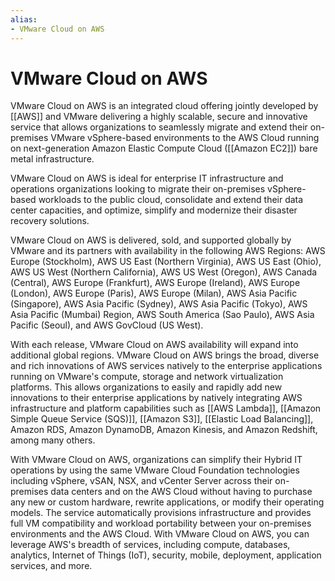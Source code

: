 ```yaml
---
alias: 
- VMware Cloud on AWS
---
```

# VMware Cloud on AWS
VMware Cloud on AWS is an integrated cloud offering jointly developed by [[AWS]] and VMware delivering a highly scalable, secure and innovative service that allows organizations to seamlessly migrate and extend their on-premises VMware vSphere-based environments to the AWS Cloud running on next-generation Amazon Elastic Compute Cloud ([[Amazon EC2]]) bare metal infrastructure.

VMware Cloud on AWS is ideal for enterprise IT infrastructure and operations organizations looking to migrate their on-premises vSphere-based workloads to the public cloud, consolidate and extend their data center capacities, and optimize, simplify and modernize their disaster recovery solutions. 

VMware Cloud on AWS is delivered, sold, and supported globally by VMware and its partners with availability in the following AWS Regions: 
AWS Europe (Stockholm), AWS US East (Northern Virginia), AWS US East (Ohio), AWS US West (Northern California), AWS US West (Oregon), AWS Canada (Central), AWS Europe (Frankfurt), AWS Europe (Ireland), AWS Europe (London), AWS Europe (Paris), AWS Europe (Milan), AWS Asia Pacific (Singapore), AWS Asia Pacific (Sydney), AWS Asia Pacific (Tokyo), AWS Asia Pacific (Mumbai) Region, AWS South America (Sao Paulo), AWS Asia Pacific (Seoul), and AWS GovCloud (US West). 

With each release, VMware Cloud on AWS availability will expand into additional global regions. VMware Cloud on AWS brings the broad, diverse and rich innovations of AWS services natively to the enterprise applications running on VMware's compute, storage and network virtualization platforms. This allows organizations to easily and rapidly add new innovations to their enterprise applications by natively integrating AWS infrastructure and platform capabilities such as [[AWS Lambda]], [[Amazon Simple Queue Service (SQS)]], [[Amazon S3]], [[Elastic Load Balancing]], Amazon RDS, Amazon DynamoDB, Amazon Kinesis, and Amazon Redshift, among many others. 

With VMware Cloud on AWS, organizations can simplify their Hybrid IT operations by using the same VMware Cloud Foundation technologies including vSphere, vSAN, NSX, and vCenter Server across their on-premises data centers and on the AWS Cloud without having to purchase any new or custom hardware, rewrite applications, or modify their operating models. The service automatically provisions infrastructure and provides full VM compatibility and workload portability between your on-premises environments and the AWS Cloud. With VMware Cloud on AWS, you can leverage AWS's breadth of services, including compute, databases, analytics, Internet of Things (IoT), security, mobile, deployment, application services, and more.